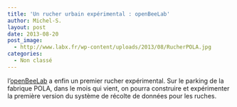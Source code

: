 ```yaml
---
title: 'Un rucher urbain expérimental : openBeeLab'
author: Michel-S.
layout: post
date: 2013-08-20
post_image:
  - http://www.labx.fr/wp-content/uploads/2013/08/RucherPOLA.jpg
categories:
  - Non classé
---
```

l’<a href="http://openbeelab.org/" target="_blank">openBeeLab</a> a enfin un premier rucher expérimental. Sur le parking de la fabrique POLA, dans le mois qui vient, on pourra construire et expérimenter la première version du système de récolte de données pour les ruches.

&nbsp;

&nbsp;
